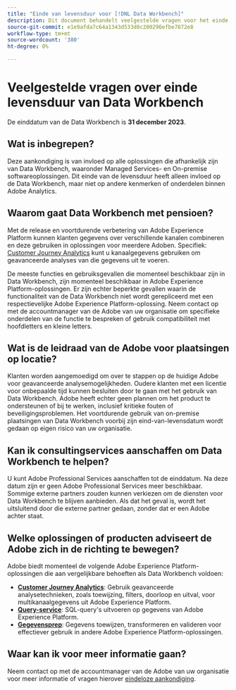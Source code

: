```yaml
---
title: "Einde van levensduur voor [!DNL Data Workbench]"
description: Dit document behandelt veelgestelde vragen voor het einde van de levensduur [!DNL Data Workbench].
source-git-commit: e1e9afda7c64a1343d533d0c200296efbe7872e8
workflow-type: tm+mt
source-wordcount: '380'
ht-degree: 0%

---
```



# Veelgestelde vragen over einde levensduur van Data Workbench

De einddatum van de Data Workbench is **31 december 2023**.

## Wat is inbegrepen?

Deze aankondiging is van invloed op alle oplossingen die afhankelijk zijn van Data Workbench, waaronder Managed Services- en On-premise softwareoplossingen. Dit einde van de levensduur heeft alleen invloed op de Data Workbench, maar niet op andere kenmerken of onderdelen binnen Adobe Analytics.

## Waarom gaat Data Workbench met pensioen?

Met de release en voortdurende verbetering van Adobe Experience Platform kunnen klanten gegevens over verschillende kanalen combineren en deze gebruiken in oplossingen voor meerdere Adoben. Specifiek: [Customer Journey Analytics](https://experienceleague.adobe.com/docs/analytics-platform/using/cja-landing.html) kunt u kanaalgegevens gebruiken om geavanceerde analyses van die gegevens uit te voeren.

De meeste functies en gebruiksgevallen die momenteel beschikbaar zijn in Data Workbench, zijn momenteel beschikbaar in Adobe Experience Platform-oplossingen. Er zijn echter beperkte gevallen waarin de functionaliteit van de Data Workbench niet wordt gerepliceerd met een respectievelijke Adobe Experience Platform-oplossing. Neem contact op met de accountmanager van de Adobe van uw organisatie om specifieke onderdelen van de functie te bespreken of gebruik compatibiliteit met hoofdletters en kleine letters.

## Wat is de leidraad van de Adobe voor plaatsingen op locatie?

Klanten worden aangemoedigd om over te stappen op de huidige Adobe voor geavanceerde analysemogelijkheden. Oudere klanten met een licentie voor onbepaalde tijd kunnen besluiten door te gaan met het gebruik van Data Workbench. Adobe heeft echter geen plannen om het product te ondersteunen of bij te werken, inclusief kritieke fouten of beveiligingsproblemen. Het voortdurende gebruik van on-premise plaatsingen van Data Workbench voorbij zijn eind-van-levensdatum wordt gedaan op eigen risico van uw organisatie.

## Kan ik consultingservices aanschaffen om Data Workbench te helpen?

U kunt Adobe Professional Services aanschaffen tot de einddatum. Na deze datum zijn er geen Adobe Professional Services meer beschikbaar. Sommige externe partners zouden kunnen verkiezen om de diensten voor Data Workbench te blijven aanbieden. Als dat het geval is, wordt het uitsluitend door die externe partner gedaan, zonder dat er een Adobe achter staat.

## Welke oplossingen of producten adviseert de Adobe zich in de richting te bewegen?

Adobe biedt momenteel de volgende Adobe Experience Platform-oplossingen die aan vergelijkbare behoeften als Data Workbench voldoen:

* [**Customer Journey Analytics**](https://experienceleague.adobe.com/docs/analytics-platform/using/cja-landing.html): Gebruik geavanceerde analysetechnieken, zoals toewijzing, filters, doorloop en uitval, voor multikanaalgegevens uit Adobe Experience Platform.
* [**Query-service**](https://experienceleague.adobe.com/docs/experience-platform/query/home.html): SQL-query&#39;s uitvoeren op gegevens van Adobe Experience Platform.
* [**Gegevensprep**](https://experienceleague.adobe.com/docs/experience-platform/data-prep/home.html): Gegevens toewijzen, transformeren en valideren voor effectiever gebruik in andere Adobe Experience Platform-oplossingen.

## Waar kan ik voor meer informatie gaan?

Neem contact op met de accountmanager van de Adobe van uw organisatie voor meer informatie of vragen hierover [eindeloze aankondiging](https://express.adobe.com/page/GSu6oKOD88GAj/).
